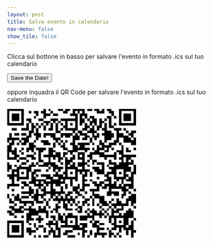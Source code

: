 ```yaml
---
layout: post
title: Salva evento in calendario
nav-menu: false
show_tile: false
---
```


Clicca sul bottone in basso per salvare l'evento in formato .ics sul tuo calendario

<button onclick="window.location.href = 'assets/revealjs/walterefrancesca_ics.ics';">Save the Date!</button>

oppure inquadra il QR Code per salvare l'evento in formato .ics sul tuo calendario

<img src="assets/revealjs/walterefrancesca_qr_ics.png" style="height:300px;" />
